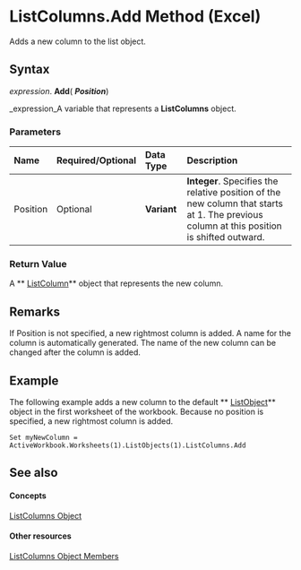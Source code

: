 
# ListColumns.Add Method (Excel)

Adds a new column to the list object.


## Syntax

 _expression_. **Add**( **_Position_**)

 _expression_A variable that represents a  **ListColumns** object.


### Parameters



|**Name**|**Required/Optional**|**Data Type**|**Description**|
|:-----|:-----|:-----|:-----|
|Position|Optional| **Variant**| **Integer**. Specifies the relative position of the new column that starts at 1. The previous column at this position is shifted outward.|

### Return Value

A  ** [ListColumn](c2060e4a-2340-c606-f272-1e4dad6964d0.md)** object that represents the new column.


## Remarks

If Position is not specified, a new rightmost column is added. A name for the column is automatically generated. The name of the new column can be changed after the column is added.


## Example

The following example adds a new column to the default  ** [ListObject](46de6c4f-8ce0-0c7d-da59-6e52f5eab612.md)** object in the first worksheet of the workbook. Because no position is specified, a new rightmost column is added.


```
Set myNewColumn = ActiveWorkbook.Worksheets(1).ListObjects(1).ListColumns.Add
```


## See also


#### Concepts


 [ListColumns Object](c1b8aff0-3049-df58-ce1f-0c5e4bddc467.md)
#### Other resources


 [ListColumns Object Members](2dd633da-ebc3-6b7c-e002-0571f88b48c4.md)
